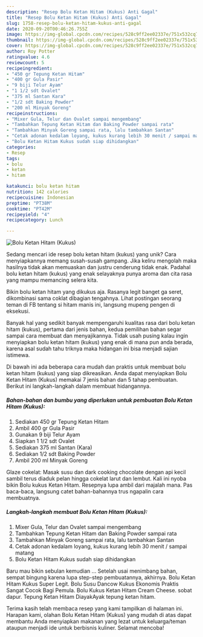 ```yaml
---
description: "Resep Bolu Ketan Hitam (Kukus) Anti Gagal"
title: "Resep Bolu Ketan Hitam (Kukus) Anti Gagal"
slug: 1758-resep-bolu-ketan-hitam-kukus-anti-gagal
date: 2020-09-20T00:46:26.755Z
image: https://img-global.cpcdn.com/recipes/528c9ff2ee02337e/751x532cq70/bolu-ketan-hitam-kukus-foto-resep-utama.jpg
thumbnail: https://img-global.cpcdn.com/recipes/528c9ff2ee02337e/751x532cq70/bolu-ketan-hitam-kukus-foto-resep-utama.jpg
cover: https://img-global.cpcdn.com/recipes/528c9ff2ee02337e/751x532cq70/bolu-ketan-hitam-kukus-foto-resep-utama.jpg
author: Roy Potter
ratingvalue: 4.6
reviewcount: 5
recipeingredient:
- "450 gr Tepung Ketan Hitam"
- "400 gr Gula Pasir"
- "9 biji Telur Ayam"
- "1 1/2 sdt Ovalet"
- "375 ml Santan Kara"
- "1/2 sdt Baking Powder"
- "200 ml Minyak Goreng"
recipeinstructions:
- "Mixer Gula, Telur dan Ovalet sampai mengembang"
- "Tambahkan Tepung Ketan Hitam dan Baking Powder sampai rata"
- "Tambahkan Minyak Goreng sampai rata, lalu tambahkan Santan"
- "Cetak adonan kedalam loyang, kukus kurang lebih 30 menit / sampai matang"
- "Bolu Ketan Hitam Kukus sudah siap dihidangkan"
categories:
- Resep
tags:
- bolu
- ketan
- hitam

katakunci: bolu ketan hitam 
nutrition: 142 calories
recipecuisine: Indonesian
preptime: "PT38M"
cooktime: "PT42M"
recipeyield: "4"
recipecategory: Lunch

---
```



![Bolu Ketan Hitam (Kukus)](https://img-global.cpcdn.com/recipes/528c9ff2ee02337e/751x532cq70/bolu-ketan-hitam-kukus-foto-resep-utama.jpg)

Sedang mencari ide resep bolu ketan hitam (kukus) yang unik? Cara menyiapkannya memang susah-susah gampang. Jika keliru mengolah maka hasilnya tidak akan memuaskan dan justru cenderung tidak enak. Padahal bolu ketan hitam (kukus) yang enak selayaknya punya aroma dan cita rasa yang mampu memancing selera kita.

Bikin bolu ketan hitam yang dikukus aja. Rasanya legit banget ga seret, dikombinasi sama coklat dibagian tengahnya. Lihat postingan seorang teman di FB tentang si hitam manis ini, langsung mupeng pengen di eksekusi.

Banyak hal yang sedikit banyak mempengaruhi kualitas rasa dari bolu ketan hitam (kukus), pertama dari jenis bahan, kedua pemilihan bahan segar sampai cara membuat dan menyajikannya. Tidak usah pusing kalau ingin menyiapkan bolu ketan hitam (kukus) yang enak di mana pun anda berada, karena asal sudah tahu triknya maka hidangan ini bisa menjadi sajian istimewa.


Di bawah ini ada beberapa cara mudah dan praktis untuk membuat bolu ketan hitam (kukus) yang siap dikreasikan. Anda dapat menyiapkan Bolu Ketan Hitam (Kukus) memakai 7 jenis bahan dan 5 tahap pembuatan. Berikut ini langkah-langkah dalam membuat hidangannya.

<!--inarticleads1-->

##### Bahan-bahan dan bumbu yang diperlukan untuk pembuatan Bolu Ketan Hitam (Kukus):

1. Sediakan 450 gr Tepung Ketan Hitam
1. Ambil 400 gr Gula Pasir
1. Gunakan 9 biji Telur Ayam
1. Siapkan 1 1/2 sdt Ovalet
1. Sediakan 375 ml Santan (Kara)
1. Sediakan 1/2 sdt Baking Powder
1. Ambil 200 ml Minyak Goreng


Glaze cokelat: Masak susu dan dark cooking chocolate dengan api kecil sambil terus diaduk pelan hingga cokelat larut dan lembut. Kali ini nyoba bikin Bolu kukus Ketan Hitam. Resepnya lupa ambil dari majalah mana. Pas baca-baca, langsung catet bahan-bahannya trus ngapalin cara membuatnya. 

<!--inarticleads2-->

##### Langkah-langkah membuat Bolu Ketan Hitam (Kukus):

1. Mixer Gula, Telur dan Ovalet sampai mengembang
1. Tambahkan Tepung Ketan Hitam dan Baking Powder sampai rata
1. Tambahkan Minyak Goreng sampai rata, lalu tambahkan Santan
1. Cetak adonan kedalam loyang, kukus kurang lebih 30 menit / sampai matang
1. Bolu Ketan Hitam Kukus sudah siap dihidangkan


Baru mau bikin sebulan kemudian … Setelah usai menimbang bahan, sempat bingung karena lupa step-step pembuatannya, akhirnya. Bolu Ketan Hitam Kukus Super Legit. Bolu Susu Dancow Kukus Ekonomis Praktis Sangat Cocok Bagi Pemula. Bolu Kukus Ketan Hitam Cream Cheese. sobat dapur. Tepung Ketan Hitam DiayakAyak tepung ketan hitam. 

Terima kasih telah membaca resep yang kami tampilkan di halaman ini. Harapan kami, olahan Bolu Ketan Hitam (Kukus) yang mudah di atas dapat membantu Anda menyiapkan makanan yang lezat untuk keluarga/teman ataupun menjadi ide untuk berbisnis kuliner. Selamat mencoba!
